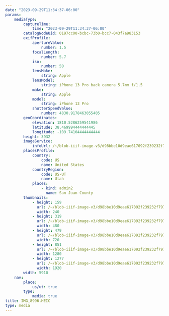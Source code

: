 ```yaml
---
date: "2023-09-29T11:34:37-06:00"
params:
    mediaType:
        captureTime:
            time: "2023-09-29T11:34:37-06:00"
        catalogNodeUid: 0197cc00-bcbc-73b0-bcc7-043f7a983153
        exifProfile:
            apertureValue:
                number: 1.5
            focalLength:
                number: 5.7
            iso:
                number: 50
            lensMake:
                string: Apple
            lensModel:
                string: iPhone 13 Pro back camera 5.7mm f/1.5
            make:
                string: Apple
            model:
                string: iPhone 13 Pro
            shutterSpeedValue:
                number: 4830.9178463055405
        geoCoordinates:
            elevation: 1810.5286259541986
            latitude: 38.469994444444445
            longitude: -109.74104444444444
        height: 3932
        imageService:
            infoUrl: /~/blob-iiif-image-v3/d98bbe10d9eae617092f239232f79706ea22b137cd8fddadeec5ddad0b242a79/info.json
        placesProfile:
            country:
                code: US
                name: United States
            countryRegion:
                code: US-UT
                name: Utah
            places:
                - kind: admin2
                  name: San Juan County
        thumbnails:
            - height: 159
              url: /~/blob-iiif-image-v3/d98bbe10d9eae617092f239232f79706ea22b137cd8fddadeec5ddad0b242a79/full/240%2C159/0/default.jpg
              width: 240
            - height: 319
              url: /~/blob-iiif-image-v3/d98bbe10d9eae617092f239232f79706ea22b137cd8fddadeec5ddad0b242a79/full/480%2C319/0/default.jpg
              width: 480
            - height: 479
              url: /~/blob-iiif-image-v3/d98bbe10d9eae617092f239232f79706ea22b137cd8fddadeec5ddad0b242a79/full/720%2C479/0/default.jpg
              width: 720
            - height: 851
              url: /~/blob-iiif-image-v3/d98bbe10d9eae617092f239232f79706ea22b137cd8fddadeec5ddad0b242a79/full/1280%2C851/0/default.jpg
              width: 1280
            - height: 1277
              url: /~/blob-iiif-image-v3/d98bbe10d9eae617092f239232f79706ea22b137cd8fddadeec5ddad0b242a79/full/1920%2C1277/0/default.jpg
              width: 1920
        width: 5910
    nav:
        place:
            us/ut: true
        type:
            media: true
title: IMG_8996.HEIC
type: media
---
```

